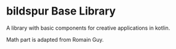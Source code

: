 # bildspur Base Library
A library with basic components for creative applications in kotlin.

Math part is adapted from Romain Guy.
